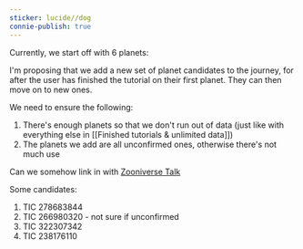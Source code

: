 ```yaml
---
sticker: lucide//dog
connie-publish: true
---
```

Currently, we start off with 6 planets:

I'm proposing that we add a new set of planet candidates to the journey, for after the user has finished the tutorial on their first planet. They can then move on to new ones.

We need to ensure the following:
1. There's enough planets so that we don't run out of data (just like with everything else in [[Finished tutorials & unlimited data]])
2. The planets we add are all unconfirmed ones, otherwise there's not much use

Can we somehow link in with [Zooniverse Talk](https://www.zooniverse.org/projects/nora-dot-eisner/planet-hunters-tess/talk/2112/3018942?page=1&scrollToLastComment=true)

Some candidates:
1. TIC 278683844
2. TIC 266980320 - not sure if unconfirmed
3. TIC 322307342
4. TIC 238176110